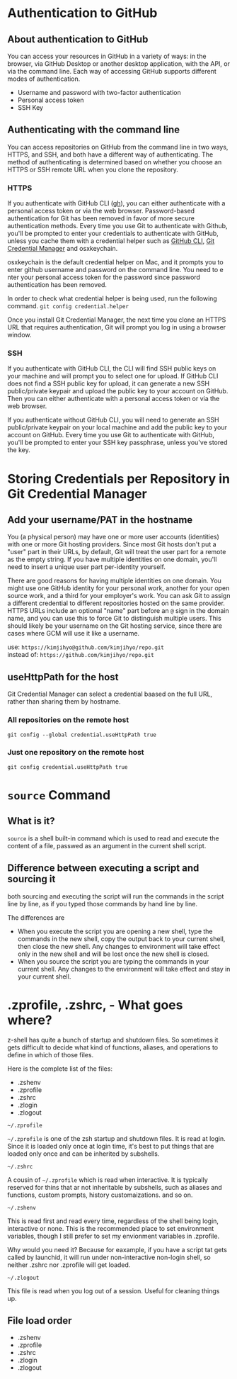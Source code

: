 # Authentication to GitHub

## About authentication to GitHub
You can access your resources in GitHub in a variety of ways: in the browser, via GitHub Desktop or another desktop application, with the API, or via the command line. Each way of accessing GitHub supports different modes of authentication.
- Username and password with two-factor authentication
- Personal access token
- SSH Key

## Authenticating with the command line
You can access repositories on GitHub from the command line in two ways, HTTPS, and SSH, and both have a different way of authenticating. The method of authenticating is determined based on whether you choose an HTTPS or SSH remote URL when you clone the repository.

### HTTPS
If you authenticate with GitHub CLI ([gh](https://cli.github.com/)), you can either authenticate with a personal access token or via the web browser. Password-based authentication for Git has been removed in favor of more secure authentication methods. Every time you use Git to authenticate with Github, you'll be prompted to enter your credentials to authenticate with GitHub, unless you cache them with a credential helper such as [GitHub CLI](https://cli.github.com), [Git Credential Manager](https://github.com/git-ecosystem/git-credential-manager) and osxkeychain.

osxkeychain is the default credential helper on Mac, and it prompts you to enter github username and password on the command line. You need to e nter your personal access token for the password since password authentication has been removed.

In order to check what credential helper is being used, run the following command.
`git config credential.helper`

Once you install Git Credential Manager, the next time you clone an HTTPS URL that requires authentication, Git will prompt you log in using a browser window.

### SSH
If you authenticate with GitHub CLI, the CLI will find SSH public keys on your machine and will prompt you to select one for upload. If GitHub CLI does not find a SSH public key for upload, it can generate a new SSH public/private keypair and upload the public key to your account on GitHub. Then you can either authenticate with a personal access token or via the web browser.

If you authenticate without GitHub CLI, you will need to generate an SSH public/private keypair on your local machine and add the public key to your account on GitHub. Every time you use Git to authenticate with GitHub, you'll be prompted to enter your SSH key passphrase, unless you've stored the key. 


# Storing Credentials per Repository in Git Credential Manager

## Add your username/PAT in the hostname
You (a physical person) may have one or more user accounts (identities) with one or more Git hosting providers. Since most Git hosts don't put a "user" part in their URLs, by default, Git will treat the user part for a remote as the empty string. If you have multiple identities on one domain, you'll need to insert a unique user part per-identity yourself.

There are good reasons for having multiple identities on one domain. You might use one GitHub identity for your personal work, another for your open source work, and a third for your employer's work. You can ask Git to assign a different credential to different repositories hosted on the same provider. HTTPS URLs include an optional "name" part before an `@` sign in the domain name, and you can use this to force Git to distinguish multiple users. This should likely be your username on the Git hosting service, since there are cases where GCM will use it like a username.

use: `https://kimjihyo@github.com/kimjihyo/repo.git` \
instead of: `https://github.com/kimjihyo/repo.git`

## useHttpPath for the host
Git Credential Manager can select a credential baased on the full URL, rather than sharing them by hostname.

### All repositories on the remote host
```
git config --global credential.useHttpPath true
```

### Just one repository on the remote host
```
git config credential.useHttpPath true
```

# `source` Command

## What is it?
`source` is a shell built-in command which is used to read and execute the content of a file, passwed as an argument in the current shell script.

## Difference between executing a script and sourcing it
both sourcing and executing the script will run the commands in the script line by line, as if you typed those commands by hand line by line.

The differences are
- When you execute the script you are opening a new shell, type the commands in the new shell, copy the output back to your current shell, then close the new shell. Any changes to environment will take effect only in the new shell and will be lost once the new shell is closed.
- When you source the script you are typing the commands in your current shell. Any changes to the environment will take effect and stay in your current shell.

# .zprofile, .zshrc, - What goes where?

z-shell has quite a bunch of startup and shutdown files. So sometimes it gets difficult to decide what kind of functions, aliases, and operations to define in which of those files.

Here is the complete list of the files:
- .zshenv
- .zprofile
- .zshrc
- .zlogin
- .zlogout

```
~/.zprofile
```
`~/.zprofile` is one of the zsh startup and shutdown files. It is read at login. Since it is loaded only once at login time, it's best to put things that are loaded only once and can be inherited by subshells.


```
~/.zshrc
```
A cousin of `~/.zprofile` which is read when interactive. It is typically reserved for thins that ar not inheritable by subshells, such as aliases and functions, custom prompts, history customaizations. and so on.

```
~/.zshenv
```
This is read first and read every time, regardless of the shell being login, interactive or none. This is the recommended place to set environment variables, though I still prefer to set my envionment variables in .zprofile.

Why would you need it? Because for eaxample, if you have a script tat gets called by launchid, it will run under non-interactive non-login shell, so neither .zshrc nor .zprofile will get loaded.

```
~/.zlogout
```
This file is read when you log out of a session. Useful for cleaning things up.

## File load order
- .zshenv
- .zprofile
- .zshrc
- .zlogin
- .zlogout